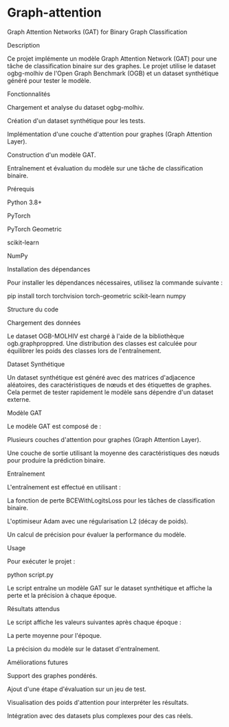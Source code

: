 # Graph-attention
Graph Attention Networks (GAT) for Binary Graph Classification

Description

Ce projet implémente un modèle Graph Attention Network (GAT) pour une tâche de classification binaire sur des graphes. Le projet utilise le dataset ogbg-molhiv de l'Open Graph Benchmark (OGB) et un dataset synthétique généré pour tester le modèle.

Fonctionnalités

Chargement et analyse du dataset ogbg-molhiv.

Création d'un dataset synthétique pour les tests.

Implémentation d'une couche d'attention pour graphes (Graph Attention Layer).

Construction d'un modèle GAT.

Entraînement et évaluation du modèle sur une tâche de classification binaire.

Prérequis

Python 3.8+

PyTorch

PyTorch Geometric

scikit-learn

NumPy

Installation des dépendances

Pour installer les dépendances nécessaires, utilisez la commande suivante :

pip install torch torchvision torch-geometric scikit-learn numpy

Structure du code

Chargement des données

Le dataset OGB-MOLHIV est chargé à l'aide de la bibliothèque ogb.graphproppred. Une distribution des classes est calculée pour équilibrer les poids des classes lors de l'entraînement.

Dataset Synthétique

Un dataset synthétique est généré avec des matrices d'adjacence aléatoires, des caractéristiques de nœuds et des étiquettes de graphes. Cela permet de tester rapidement le modèle sans dépendre d'un dataset externe.

Modèle GAT

Le modèle GAT est composé de :

Plusieurs couches d'attention pour graphes (Graph Attention Layer).

Une couche de sortie utilisant la moyenne des caractéristiques des nœuds pour produire la prédiction binaire.

Entraînement

L'entraînement est effectué en utilisant :

La fonction de perte BCEWithLogitsLoss pour les tâches de classification binaire.

L'optimiseur Adam avec une régularisation L2 (décay de poids).

Un calcul de précision pour évaluer la performance du modèle.

Usage

Pour exécuter le projet :

python script.py

Le script entraîne un modèle GAT sur le dataset synthétique et affiche la perte et la précision à chaque époque.

Résultats attendus

Le script affiche les valeurs suivantes après chaque époque :

La perte moyenne pour l'époque.

La précision du modèle sur le dataset d'entraînement.

Améliorations futures

Support des graphes pondérés.

Ajout d'une étape d'évaluation sur un jeu de test.

Visualisation des poids d'attention pour interpréter les résultats.

Intégration avec des datasets plus complexes pour des cas réels.
